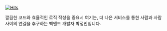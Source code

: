 [![Hits](https://hits.seeyoufarm.com/api/count/incr/badge.svg?url=https%3A%2F%2Fgithub.com%2FJeonginbak)](https://hits.seeyoufarm.com)

<p>깔끔한 코드와 효율적인 로직 작성을 중요시 여기는,
더 나은 서비스를 통한 사람과 사람 사이의 연결을 추구하는
백엔드 개발자 박정인입니다.</p> 

<!--
**Jeonginbak/Jeonginbak** is a ✨ _special_ ✨ repository because its `README.md` (this file) appears on your GitHub profile.

Here are some ideas to get you started:

- 🔭 I’m currently working on ...
- 🌱 I’m currently learning ...
- 👯 I’m looking to collaborate on ...
- 🤔 I’m looking for help with ...
- 💬 Ask me about ...
- 📫 How to reach me: ...
- 😄 Pronouns: ...
- ⚡ Fun fact: ...
-->
